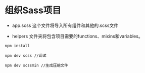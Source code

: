 # 组织Sass项目

- app.scss 这个文件将导入所有组件和其他的.scss文件

- helpers 文件夹将包含项目需要的functions、mixins和variables。


``` git
npm install

npm dev scss //调试

npm dev scssmin //生成压缩文件
```